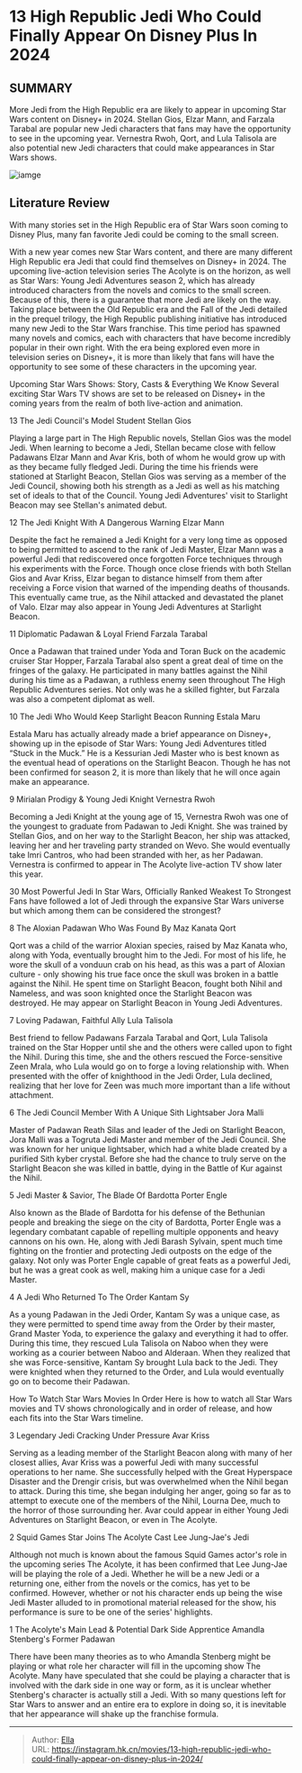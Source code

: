 # 13 High Republic Jedi Who Could Finally Appear On Disney Plus In 2024


## SUMMARY 


 More Jedi from the High Republic era are likely to appear in upcoming Star Wars content on Disney&#43; in 2024. 
 Stellan Gios, Elzar Mann, and Farzala Tarabal are popular new Jedi characters that fans may have the opportunity to see in the upcoming year. 
 Vernestra Rwoh, Qort, and Lula Talisola are also potential new Jedi characters that could make appearances in Star Wars shows. 

![iamge](https://static1.srcdn.com/wordpress/wp-content/uploads/2023/02/george-lucas-jedi-belief-light-force.jpg)

## Literature Review

With many stories set in the High Republic era of Star Wars soon coming to Disney Plus, many fan favorite Jedi could be coming to the small screen.




With a new year comes new Star Wars content, and there are many different High Republic era Jedi that could find themselves on Disney&#43; in 2024. The upcoming live-action television series The Acolyte is on the horizon, as well as Star Wars: Young Jedi Adventures season 2, which has already introduced characters from the novels and comics to the small screen. Because of this, there is a guarantee that more Jedi are likely on the way.
Taking place between the Old Republic era and the Fall of the Jedi detailed in the prequel trilogy, the High Republic publishing initiative has introduced many new Jedi to the Star Wars franchise. This time period has spawned many novels and comics, each with characters that have become incredibly popular in their own right. With the era being explored even more in television series on Disney&#43;, it is more than likely that fans will have the opportunity to see some of these characters in the upcoming year.
            
 
 Upcoming Star Wars Shows: Story, Casts &amp; Everything We Know 
Several exciting Star Wars TV shows are set to be released on Disney&#43; in the coming years from the realm of both live-action and animation.












 








 13  The Jedi Council&#39;s Model Student 
Stellan Gios
        

Playing a large part in The High Republic novels, Stellan Gios was the model Jedi. When learning to become a Jedi, Stellan became close with fellow Padawans Elzar Mann and Avar Kris, both of whom he would grow up with as they became fully fledged Jedi. During the time his friends were stationed at Starlight Beacon, Stellan Gios was serving as a member of the Jedi Council, showing both his strength as a Jedi as well as his matching set of ideals to that of the Council. Young Jedi Adventures&#39; visit to Starlight Beacon may see Stellan&#39;s animated debut.





 12  The Jedi Knight With A Dangerous Warning 
Elzar Mann
        

Despite the fact he remained a Jedi Knight for a very long time as opposed to being permitted to ascend to the rank of Jedi Master, Elzar Mann was a powerful Jedi that rediscovered once forgotten Force techniques through his experiments with the Force. Though once close friends with both Stellan Gios and Avar Kriss, Elzar began to distance himself from them after receiving a Force vision that warned of the impending deaths of thousands. This eventually came true, as the Nihil attacked and devastated the planet of Valo. Elzar may also appear in Young Jedi Adventures at Starlight Beacon.





 11  Diplomatic Padawan &amp; Loyal Friend 
Farzala Tarabal
        

Once a Padawan that trained under Yoda and Toran Buck on the academic cruiser Star Hopper, Farzala Tarabal also spent a great deal of time on the fringes of the galaxy. He participated in many battles against the Nihil during his time as a Padawan, a ruthless enemy seen throughout The High Republic Adventures series. Not only was he a skilled fighter, but Farzala was also a competent diplomat as well.





 10  The Jedi Who Would Keep Starlight Beacon Running 
Estala Maru
        

Estala Maru has actually already made a brief appearance on Disney&#43;, showing up in the episode of Star Wars: Young Jedi Adventures titled “Stuck in the Muck.” He is a Kessurian Jedi Master who is best known as the eventual head of operations on the Starlight Beacon. Though he has not been confirmed for season 2, it is more than likely that he will once again make an appearance.





 9  Mirialan Prodigy &amp; Young Jedi Knight 
Vernestra Rwoh
        

Becoming a Jedi Knight at the young age of 15, Vernestra Rwoh was one of the youngest to graduate from Padawan to Jedi Knight. She was trained by Stellan Gios, and on her way to the Starlight Beacon, her ship was attacked, leaving her and her traveling party stranded on Wevo. She would eventually take Imri Cantros, who had been stranded with her, as her Padawan. Vernestra is confirmed to appear in The Acolyte live-action TV show later this year.
            
 
 30 Most Powerful Jedi In Star Wars, Officially Ranked Weakest To Strongest 
Fans have followed a lot of Jedi through the expansive Star Wars universe but which among them can be considered the strongest?








 8  The Aloxian Padawan Who Was Found By Maz Kanata 
Qort
        

Qort was a child of the warrior Aloxian species, raised by Maz Kanata who, along with Yoda, eventually brought him to the Jedi. For most of his life, he wore the skull of a vonduun crab on his head, as this was a part of Aloxian culture - only showing his true face once the skull was broken in a battle against the Nihil. He spent time on Starlight Beacon, fought both Nihil and Nameless, and was soon knighted once the Starlight Beacon was destroyed. He may appear on Starlight Beacon in Young Jedi Adventures.





 7  Loving Padawan, Faithful Ally 
Lula Talisola


 







Best friend to fellow Padawans Farzala Tarabal and Qort, Lula Talisola trained on the Star Hopper until she and the others were called upon to fight the Nihil. During this time, she and the others rescued the Force-sensitive Zeen Mrala, who Lula would go on to forge a loving relationship with. When presented with the offer of knighthood in the Jedi Order, Lula declined, realizing that her love for Zeen was much more important than a life without attachment.





 6  The Jedi Council Member With A Unique Sith Lightsaber 
Jora Malli
        

Master of Padawan Reath Silas and leader of the Jedi on Starlight Beacon, Jora Malli was a Togruta Jedi Master and member of the Jedi Council. She was known for her unique lightsaber, which had a white blade created by a purified Sith kyber crystal. Before she had the chance to truly serve on the Starlight Beacon she was killed in battle, dying in the Battle of Kur against the Nihil.





 5  Jedi Master &amp; Savior, The Blade Of Bardotta 
Porter Engle
        

Also known as the Blade of Bardotta for his defense of the Bethunian people and breaking the siege on the city of Bardotta, Porter Engle was a legendary combatant capable of repelling multiple opponents and heavy cannons on his own. He, along with Jedi Barash Sylvain, spent much time fighting on the frontier and protecting Jedi outposts on the edge of the galaxy. Not only was Porter Engle capable of great feats as a powerful Jedi, but he was a great cook as well, making him a unique case for a Jedi Master.





 4  A Jedi Who Returned To The Order 
Kantam Sy
        

As a young Padawan in the Jedi Order, Kantam Sy was a unique case, as they were permitted to spend time away from the Order by their master, Grand Master Yoda, to experience the galaxy and everything it had to offer. During this time, they rescued Lula Talisola on Naboo when they were working as a courier between Naboo and Alderaan. When they realized that she was Force-sensitive, Kantam Sy brought Lula back to the Jedi. They were knighted when they returned to the Order, and Lula would eventually go on to become their Padawan.
            
 
 How To Watch Star Wars Movies In Order 
Here is how to watch all Star Wars movies and TV shows chronologically and in order of release, and how each fits into the Star Wars timeline.








 3  Legendary Jedi Cracking Under Pressure 
Avar Kriss


 







Serving as a leading member of the Starlight Beacon along with many of her closest allies, Avar Kriss was a powerful Jedi with many successful operations to her name. She successfully helped with the Great Hyperspace Disaster and the Drengir crisis, but was overwhelmed when the Nihil began to attack. During this time, she began indulging her anger, going so far as to attempt to execute one of the members of the Nihil, Lourna Dee, much to the horror of those surrounding her. Avar could appear in either Young Jedi Adventures on Starlight Beacon, or even in The Acolyte.





 2  Squid Games Star Joins The Acolyte Cast 
Lee Jung-Jae&#39;s Jedi
        

Although not much is known about the famous Squid Games actor&#39;s role in the upcoming series The Acolyte, it has been confirmed that Lee Jung-Jae will be playing the role of a Jedi. Whether he will be a new Jedi or a returning one, either from the novels or the comics, has yet to be confirmed. However, whether or not his character ends up being the wise Jedi Master alluded to in promotional material released for the show, his performance is sure to be one of the series&#39; highlights.





 1  The Acolyte&#39;s Main Lead &amp; Potential Dark Side Apprentice 
Amandla Stenberg&#39;s Former Padawan


 







There have been many theories as to who Amandla Stenberg might be playing or what role her character will fill in the upcoming show The Acolyte. Many have speculated that she could be playing a character that is involved with the dark side in one way or form, as it is unclear whether Stenberg&#39;s character is actually still a Jedi. With so many questions left for Star Wars to answer and an entire era to explore in doing so, it is inevitable that her appearance will shake up the franchise formula. 

---

> Author: [Ella](https://instagram.hk.cn/)  
> URL: https://instagram.hk.cn/movies/13-high-republic-jedi-who-could-finally-appear-on-disney-plus-in-2024/  

